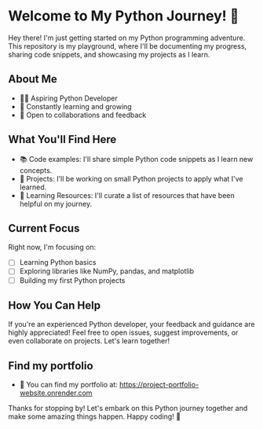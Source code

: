 # Welcome to My Python Journey! 🐍

Hey there! I'm just getting started on my Python programming adventure. This repository is my playground, where I'll be documenting my progress, sharing code snippets, and showcasing my projects as I learn.

## About Me

- 👩‍💻 Aspiring Python Developer
- 🌱 Constantly learning and growing
- 🤝 Open to collaborations and feedback

## What You'll Find Here

- 📚 Code examples: I'll share simple Python code snippets as I learn new concepts.
- 🚀 Projects: I'll be working on small Python projects to apply what I've learned.
- 📝 Learning Resources: I'll curate a list of resources that have been helpful on my journey.

## Current Focus

Right now, I'm focusing on:

- [ ] Learning Python basics
- [ ] Exploring libraries like NumPy, pandas, and matplotlib
- [ ] Building my first Python projects

## How You Can Help

If you're an experienced Python developer, your feedback and guidance are highly appreciated! Feel free to open issues, suggest improvements, or even collaborate on projects. Let's learn together!

## Find my portfolio

- 🔗 You can find my portfolio at: https://project-portfolio-website.onrender.com

Thanks for stopping by! Let's embark on this Python journey together and make some amazing things happen. Happy coding! 🚀

